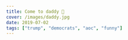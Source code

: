 ```yaml
---
title: Come to daddy 🎉
cover: /images/daddy.jpg
date: 2019-07-02
tags: ["trump", "democrats", "aoc", "funny"]
---
```

